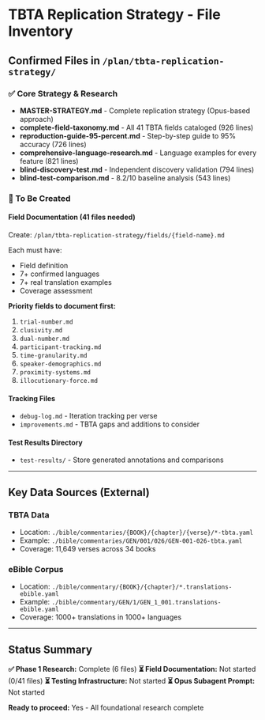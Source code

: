 # TBTA Replication Strategy - File Inventory

## Confirmed Files in `/plan/tbta-replication-strategy/`

### ✅ Core Strategy & Research

- **MASTER-STRATEGY.md** - Complete replication strategy (Opus-based approach)
- **complete-field-taxonomy.md** - All 41 TBTA fields cataloged (926 lines)
- **reproduction-guide-95-percent.md** - Step-by-step guide to 95% accuracy (726 lines)
- **comprehensive-language-research.md** - Language examples for every feature (821 lines)
- **blind-discovery-test.md** - Independent discovery validation (794 lines)
- **blind-test-comparison.md** - 8.2/10 baseline analysis (543 lines)

### 📁 To Be Created

#### Field Documentation (41 files needed)
Create: `/plan/tbta-replication-strategy/fields/{field-name}.md`

Each must have:
- Field definition
- 7+ confirmed languages
- 7+ real translation examples
- Coverage assessment

**Priority fields to document first:**
1. `trial-number.md`
2. `clusivity.md`
3. `dual-number.md`
4. `participant-tracking.md`
5. `time-granularity.md`
6. `speaker-demographics.md`
7. `proximity-systems.md`
8. `illocutionary-force.md`

#### Tracking Files
- `debug-log.md` - Iteration tracking per verse
- `improvements.md` - TBTA gaps and additions to consider

#### Test Results Directory
- `test-results/` - Store generated annotations and comparisons

---

## Key Data Sources (External)

### TBTA Data
- Location: `./bible/commentaries/{BOOK}/{chapter}/{verse}/*-tbta.yaml`
- Example: `./bible/commentaries/GEN/001/026/GEN-001-026-tbta.yaml`
- Coverage: 11,649 verses across 34 books

### eBible Corpus
- Location: `./bible/commentary/{BOOK}/{chapter}/*.translations-ebible.yaml`
- Example: `./bible/commentary/GEN/1/GEN_1_001.translations-ebible.yaml`
- Coverage: 1000+ translations in 1000+ languages

---

## Status Summary

**✅ Phase 1 Research:** Complete (6 files)
**⏳ Field Documentation:** Not started (0/41 files)
**⏳ Testing Infrastructure:** Not started
**⏳ Opus Subagent Prompt:** Not started

**Ready to proceed:** Yes - All foundational research complete
